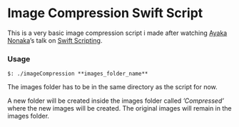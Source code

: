 # Image Compression Swift Script

This is a very basic image compression script i made after watching [Ayaka Nonaka](http://twitter.com/ayanonagon)’s talk on [Swift Scripting](http://realm.io/news/swift-scripting/).

### Usage

```
$: ./imageCompression **images_folder_name**
```


The images folder has to be in the same directory as the script for now.

A new folder will be created inside the images folder called *’Compressed’* where the new images will be created. The original images will remain in the images folder.